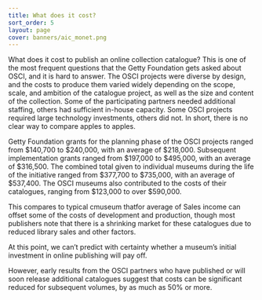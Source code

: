 ```yaml
---
title: What does it cost?
sort_order: 5
layout: page
cover: banners/aic_monet.png
---
```

What does it cost to publish an online collection catalogue? This is one of the most frequent questions that the Getty Foundation gets asked about OSCI, and it is hard to answer. The OSCI projects were diverse by design, and the costs to produce them varied widely depending on the scope, scale, and ambition of the catalogue project, as well as the size and content of the collection. Some of the participating partners needed additional staffing, others had sufficient in-house capacity. Some OSCI projects required large technology investments, others did not. In short, there is no clear way to compare apples to apples.

Getty Foundation grants for the planning phase of the OSCI projects ranged from $140,700 to $240,000, with an average of $218,000. Subsequent implementation grants ranged from $197,000 to $495,000, with an average of $316,500. The combined total given to individual museums during the life of the initiative ranged from $377,700 to $735,000, with an average of $537,400. The OSCI museums also contributed to the costs of their catalogues, ranging from $123,000 to over $590,000.

This compares to typical cmuseum thatfor average of Sales income can offset some of the costs of development and production, though most publishers note that there is a shrinking market for these catalogues due to reduced library sales and other factors.

At this point, we can’t predict with certainty whether a museum’s initial investment in online publishing will pay off.

However, early results from the OSCI partners who have published or will soon release additional catalogues suggest that costs can be significant reduced for subsequent volumes, by as much as 50% or more.

